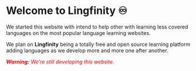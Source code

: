 # Welcome to **Lingfinity** ♾

We started this website with intend to help other with learning less covered languages on the most popular language learning websites.

We plan on **Lingfinity** being a totally free and open source learning platform adding languages as we develop more and more one after another.

<p style="color: red;"><i><b>Warning:</b> We're still developing this website.</i></p>
